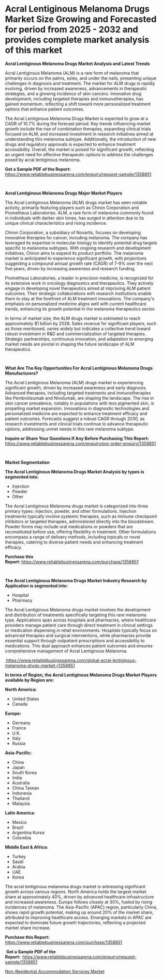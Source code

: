 <p><h1>Acral Lentiginous Melanoma Drugs Market Size Growing and Forecasted for period from 2025 - 2032 and provides complete market analysis of this market</h1></p><p><strong>Acral Lentiginous Melanoma Drugs Market Analysis and Latest Trends</strong></p>
<p><p>Acral Lentiginous Melanoma (ALM) is a rare form of melanoma that primarily occurs on the palms, soles, and under the nails, presenting unique challenges in diagnosis and treatment. The market for ALM drugs is rapidly evolving, driven by increased awareness, advancements in therapeutic strategies, and a growing incidence of skin cancers. Innovative drug development, including targeted therapies and immunotherapies, has gained momentum, reflecting a shift toward more personalized treatment options that enhance patient outcomes. </p><p>The Acral Lentiginous Melanoma Drugs Market is expected to grow at a CAGR of 10.7% during the forecast period. Key trends influencing market growth include the rise of combination therapies, expanding clinical trials focused on ALM, and increased investment in research initiatives aimed at understanding this melanoma subtype. Additionally, the introduction of new drugs and regulatory approvals is expected to enhance treatment accessibility. Overall, the market is poised for significant growth, reflecting an urgent need for effective therapeutic options to address the challenges posed by acral lentiginous melanoma.</p></p>
<p><strong>Get a Sample PDF of the Report:&nbsp;</strong> <a href="https://www.reliablebusinessarena.com/enquiry/request-sample/1358851?utm_campaign=3562&utm_medium=2&utm_source=Github&utm_content=ia&utm_term=22032025&utm_id=acral-lentiginous-melanoma-drugs">https://www.reliablebusinessarena.com/enquiry/request-sample/1358851</a></p>
<p>&nbsp;</p>
<p><strong>Acral Lentiginous Melanoma Drugs Major Market Players</strong></p>
<p><p>The Acral Lentiginous Melanoma (ALM) drugs market has seen notable activity, primarily featuring players such as Chiron Corporation and Prometheus Laboratories. ALM, a rare form of melanoma commonly found in individuals with darker skin tones, has surged in attention due to its unique clinical characteristics and rising incidence.</p><p>Chiron Corporation, a subsidiary of Novartis, focuses on developing innovative therapies for cancer, including melanoma. The company has leveraged its expertise in molecular biology to identify potential drug targets specific to melanoma subtypes. With ongoing research and development initiatives, Chiron aims to expand its product portfolio. The melanoma market is anticipated to experience significant growth, with projections suggesting a compound annual growth rate (CAGR) of 7-9% over the next five years, driven by increasing awareness and research funding.</p><p>Prometheus Laboratories, a leader in precision medicine, is recognized for its extensive work in oncology diagnostics and therapeutics. They actively engage in developing novel therapeutics aimed at improving ALM patient outcomes. Their strategic collaborations with research institutions enable them to stay at the forefront of ALM treatment innovations. The company's emphasis on personalized medicine aligns well with current healthcare trends, enhancing its growth potential in the melanoma therapeutics sector.</p><p>In terms of market size, the ALM drugs market is estimated to reach approximately $1 billion by 2028. Sales revenue for significant players, such as those mentioned, varies widely but indicates a collective trend toward robust investment in R&D and commercialization of targeted therapies. Strategic partnerships, continuous innovation, and adaptation to emerging market needs are pivotal in shaping the future landscape of ALM therapeutics.</p></p>
<p>&nbsp;</p>
<p><strong>What Are The Key Opportunities For Acral Lentiginous Melanoma Drugs Manufacturers?</strong></p>
<p><p>The Acral Lentiginous Melanoma (ALM) drugs market is experiencing significant growth, driven by increased awareness and early diagnosis. Advanced therapies, including targeted treatments and immunotherapies like Pembrolizumab and Nivolumab, are shaping the landscape. The rise in skin cancer prevalence, notably in populations with less pigmented skin, is propelling market expansion. Innovations in diagnostic technologies and personalized medicine are expected to enhance treatment efficacy and patient outcomes. Forecasts suggest a robust CAGR through 2030, as research investments and clinical trials continue to advance therapeutic options, addressing unmet needs in this rare melanoma subtype.</p></p>
<p><strong>Inquire or Share Your Questions If Any Before Purchasing This Report:</strong> <a href="https://www.reliablebusinessarena.com/enquiry/pre-order-enquiry/1358851?utm_campaign=3562&utm_medium=2&utm_source=Github&utm_content=ia&utm_term=22032025&utm_id=acral-lentiginous-melanoma-drugs">https://www.reliablebusinessarena.com/enquiry/pre-order-enquiry/1358851</a></p>
<p>&nbsp;</p>
<p><strong>Market Segmentation</strong></p>
<p><strong>The Acral Lentiginous Melanoma Drugs Market Analysis by types is segmented into:</strong></p>
<p><ul><li>Injection</li><li>Powder</li><li>Other</li></ul></p>
<p><p>The Acral Lentiginous Melanoma drugs market is categorized into three primary types: injection, powder, and other formulations. Injection treatments typically involve systemic therapies, such as immune checkpoint inhibitors or targeted therapies, administered directly into the bloodstream. Powder forms may include oral medications or powders that are reconstituted before use, offering flexibility in treatment. Other formulations encompass a range of delivery methods, including topicals or novel therapies, catering to diverse patient needs and enhancing treatment efficacy.</p></p>
<p><strong>Purchase this Report:&nbsp;</strong><a href="https://www.reliablebusinessarena.com/purchase/1358851?utm_campaign=3562&utm_medium=2&utm_source=Github&utm_content=ia&utm_term=22032025&utm_id=acral-lentiginous-melanoma-drugs">https://www.reliablebusinessarena.com/purchase/1358851</a></p>
<p>&nbsp;</p>
<p><strong>The Acral Lentiginous Melanoma Drugs Market Industry Research by Application is segmented into:</strong></p>
<p><ul><li>Hospital</li><li>Pharmacy</li></ul></p>
<p><p>The Acral Lentiginous Melanoma drugs market involves the development and distribution of treatments specifically targeting this rare melanoma type. Applications span across hospitals and pharmacies, where healthcare providers manage patient care through direct treatment in clinical settings or medication dispensing in retail environments. Hospitals typically focus on advanced therapies and surgical interventions, while pharmacies provide essential support through outpatient prescriptions and accessibility to medications. This dual approach enhances patient outcomes and ensures comprehensive management of Acral Lentiginous Melanoma.</p></p>
<p><a href="https://www.reliablebusinessarena.com/global-acral-lentiginous-melanoma-drugs-market-r1358851?utm_campaign=3562&utm_medium=2&utm_source=Github&utm_content=ia&utm_term=22032025&utm_id=acral-lentiginous-melanoma-drugs">&nbsp;https://www.reliablebusinessarena.com/global-acral-lentiginous-melanoma-drugs-market-r1358851</a></p>
<p><strong>In terms of Region, the Acral Lentiginous Melanoma Drugs Market Players available by Region are:</strong></p>
<p>
    <p> <strong> North America: </strong>
        <ul>
            <li>United States</li>
            <li>Canada</li>
        </ul>
        </p> 
    <p> <strong> Europe: </strong>
        <ul>
            <li>Germany</li>
            <li>France</li>
            <li>U.K.</li>
            <li>Italy</li>
            <li>Russia</li>
        </ul>
        </p> 
    <p> <strong> Asia-Pacific: </strong>
        <ul>
            <li>China</li>
            <li>Japan</li>
            <li>South Korea</li>
            <li>India</li>
            <li>Australia</li>
            <li>China Taiwan</li>
            <li>Indonesia</li>
            <li>Thailand</li>
            <li>Malaysia</li>
        </ul>
        </p> 
    <p> <strong> Latin America: </strong>
        <ul>
            <li>Mexico</li>
            <li>Brazil</li>
            <li>Argentina Korea</li>
            <li>Colombia</li>
        </ul>
        </p> 
    <p> <strong> Middle East & Africa: </strong>
        <ul>
            <li>Turkey</li>
            <li>Saudi</li>
            <li>Arabia</li>
            <li>UAE</li>
            <li>Korea</li>
        </ul>
    </p>
    </p>
<p><p>The acral lentiginous melanoma drugs market is witnessing significant growth across various regions. North America holds the largest market share at approximately 40%, driven by advanced healthcare infrastructure and increased awareness. Europe follows closely at 30%, fueled by rising incidences of melanoma. The Asia-Pacific (APAC) region, particularly China, shows rapid growth potential, making up around 20% of the market share, attributed to improving healthcare access. Emerging markets in APAC are expected to dominate future growth trajectories, reflecting a projected market share increase.</p></p>
<p><strong>Purchase this Report: </strong><a href="https://www.reliablebusinessarena.com/purchase/1358851?utm_campaign=3562&utm_medium=2&utm_source=Github&utm_content=ia&utm_term=22032025&utm_id=acral-lentiginous-melanoma-drugs">https://www.reliablebusinessarena.com/purchase/1358851</a></p>
<p>&nbsp;<strong>Get a Sample PDF of the Report:&nbsp;&nbsp;</strong><a href="https://www.reliablebusinessarena.com/enquiry/request-sample/1358851?utm_campaign=3562&utm_medium=2&utm_source=Github&utm_content=ia&utm_term=22032025&utm_id=acral-lentiginous-melanoma-drugs">https://www.reliablebusinessarena.com/enquiry/request-sample/1358851</a></p>
<p><strong></strong></p>
<p><p><a href="https://github.com/naulasulakr0/Market-Research-Report-List-1/blob/main/non-residential-accommodation-services-market.md?utm_campaign=3562&utm_medium=2&utm_source=Github&utm_content=ia&utm_term=22032025&utm_id=acral-lentiginous-melanoma-drugs">Non-Residential Accommodation Services Market</a></p></p>